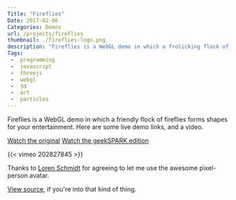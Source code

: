 ```yaml
---
Title: "Fireflies"
Date: 2017-02-06
Categories: Demos
url: /projects/fireflies
thumbnail: ./fireflies-logo.png
description: "Fireflies is a WebGL demo in which a frolicking flock of fireflies forms flying figures for your fancy."
Tags:
 -  programming
 -  javascript
 -  threejs
 -  webgl
 -  3d
 -  art
 -  particles
---
```


Fireflies is a WebGL demo in which a friendly flock of fireflies forms shapes
for your entertainment.  Here are some live demo links, and a video.

<div class="beside">
<a class="pbp-btn" href="/projects/fireflies-original">Watch the original</a>
<a class="pbp-btn" href="/projects/fireflies-geekspark">Watch the geekSPARK edition</a>
</div>

{{< vimeo 202827845 >}}

Thanks to [Loren Schmidt][loren] for agreeing to let me use the awesome
pixel-person avatar.

[View source][source], if you're into that kind of thing.

[demo]: /static/projects/fireflies
[source]: https://github.com/mwcz/fireflies/
[threejs]: http://threejs.org
[loren]: https://twitter.com/lorenschmidt
[geekspark]: /projects/fireflies-geekspark/
